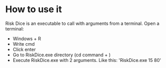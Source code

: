 # How to use it

Risk Dice is an executable to call with arguments from a terminal.
Open a terminal:
* Windows + R
* Write cmd
* Click enter
* Go to RiskDice.exe directory (cd command + <path>)
* Execute RiskDice.exe with 2 arguments. Like this: 'RiskDice.exe 15 80'

